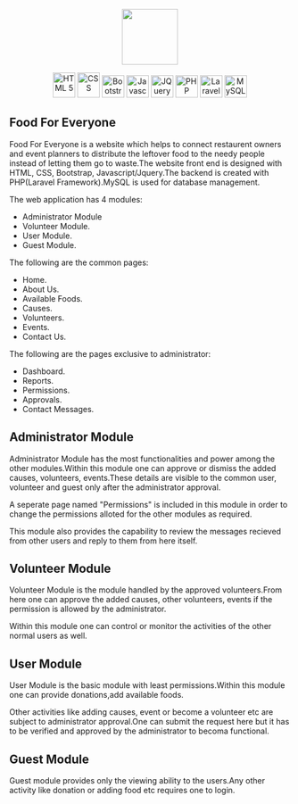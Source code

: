 <p align="center"><img src="https://user-images.githubusercontent.com/27756559/101247868-d2903480-3741-11eb-9355-f6cc40f57298.png" width=100 height=100></p>

<p align="center">    
<img src="https://upload.wikimedia.org/wikipedia/commons/thumb/6/61/HTML5_logo_and_wordmark.svg/512px-HTML5_logo_and_wordmark.svg.png" alt="HTML 5" width=40 height=45>
<img src="https://upload.wikimedia.org/wikipedia/commons/thumb/d/d5/CSS3_logo_and_wordmark.svg/1200px-CSS3_logo_and_wordmark.svg.png" alt="CSS" width=40 height=45>
<img src="https://i.pinimg.com/originals/41/95/cf/4195cf989fac0128a89669f40a1e3496.png" alt="Bootstrap" width=40 height=40>
<img src="https://upload.wikimedia.org/wikipedia/commons/thumb/6/6a/JavaScript-logo.png/768px-JavaScript-logo.png" alt="Javascript" width=40 height=40>
<img src="https://cdn4.iconfinder.com/data/icons/scripting-and-programming-languages/512/JQuery_logo-512.png" alt="JQuery" width=40 height=40>
<img src="https://pngimg.com/uploads/php/php_PNG7.png" alt="PHP" width=40 height=40>
<img src="https://upload.wikimedia.org/wikipedia/commons/thumb/9/9a/Laravel.svg/1200px-Laravel.svg.png" alt="Laravel" width=40 height=40>
<img src="https://pngimg.com/uploads/mysql/mysql_PNG23.png" alt="MySQL" width=40 height=40>

</p>

## Food For Everyone

Food For Everyone is a website which helps to connect restaurent owners and event planners to distribute the leftover food to the needy people instead of letting them go to waste.The website front end is designed with HTML, CSS, Bootstrap, Javascript/Jquery.The backend is created with PHP(Laravel Framework).MySQL is used for database management.

The web application has 4 modules:

- Administrator Module
- Volunteer Module.
- User Module.
- Guest Module.

The following are the common pages:

- Home.
- About Us.
- Available Foods.
- Causes.
- Volunteers.
- Events.
- Contact Us.

The following are the pages exclusive to administrator:

- Dashboard.
- Reports.
- Permissions.
- Approvals.
- Contact Messages.

## Administrator Module

Administrator Module has the most functionalities and power among the other modules.Within this module one can approve or dismiss the added causes, volunteers, events.These details are visible to the common user, volunteer and guest only after the administrator approval.

A seperate page named "Permissions" is included in this module in order to change the permissions alloted for the other modules as required.

This module also provides the capability to review the messages recieved from other users and reply to them from here itself.

## Volunteer Module

Volunteer Module is the module handled by the approved volunteers.From here one can approve the added causes, other volunteers, events if the permission is allowed by the administrator.

Within this module one can control or monitor the activities of the other normal users as well.

## User Module

User Module is the basic module with least permissions.Within this module one can provide donations,add available foods.

Other activities like adding causes, event or become a volunteer etc are subject to administrator approval.One can submit the request here but it has to be verified and approved by the administrator to becoma functional.

## Guest Module

Guest module provides only the viewing ability to the users.Any other activity like donation or adding food etc requires one to login.
